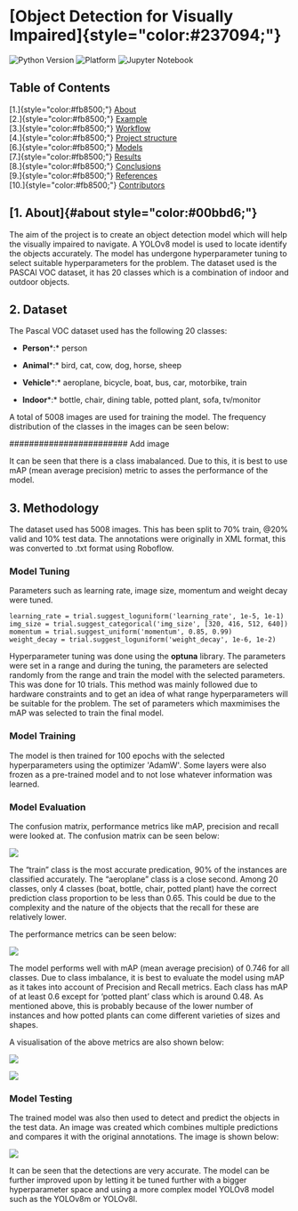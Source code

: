 # [Object Detection for Visually Impaired]{style="color:#237094;"}

![Python Version](https://img.shields.io/badge/python-3.12.4%2B-blue) ![Platform](https://img.shields.io/badge/platform-%20jupyter%20%7C%20python%20script-lightgreen) ![Jupyter Notebook](https://img.shields.io/badge/Jupyter-Notebook-orange)

## Table of Contents

<p>[1.]{style="color:#fb8500;"} <a href="#about">About</a><br> [2.]{style="color:#fb8500;"} <a href="#example">Example</a><br> [3.]{style="color:#fb8500;"} <a href="#workflow">Workflow</a><br> [4.]{style="color:#fb8500;"} <a href="#structure">Project structure</a><br> [6.]{style="color:#fb8500;"} <a href="#models"> Models</a><br> [7.]{style="color:#fb8500;"} <a href="#results"> Results</a><br> [8.]{style="color:#fb8500;"} <a href="#conclusions"> Conclusions</a><br> [9.]{style="color:#fb8500;"} <a href="#references"> References</a><br> [10.]{style="color:#fb8500;"} <a href="#contributors"> Contributors</a><br></p>

## [1. About]{#about style="color:#00bbd6;"}

The aim of the project is to create an object detection model which will help the visually impaired to navigate. A YOLOv8 model is used to locate identify the objects accurately. The model has undergone hyperparameter tuning to select suitable hyperparameters for the problem. The dataset used is the PASCAl VOC dataset, it has 20 classes which is a combination of indoor and outdoor objects.

## 2. Dataset

The Pascal VOC dataset used has the following 20 classes:

-   **Person***:* person

-   **Animal***:* bird, cat, cow, dog, horse, sheep

-   **Vehicle***:* aeroplane, bicycle, boat, bus, car, motorbike, train

-   **Indoor***:* bottle, chair, dining table, potted plant, sofa, tv/monitor

A total of 5008 images are used for training the model. The frequency distribution of the classes in the images can be seen below:

\######################## Add image

It can be seen that there is a class imabalanced. Due to this, it is best to use mAP (mean average precision) metric to asses the performance of the model.

## 3. Methodology

The dataset used has 5008 images. This has been split to 70% train, \@20% valid and 10% test data. The annotations were originally in XML format, this was converted to .txt format using Roboflow.

### Model Tuning

Parameters such as learning rate, image size, momentum and weight decay were tuned.

```{python}
learning_rate = trial.suggest_loguniform('learning_rate', 1e-5, 1e-1)
img_size = trial.suggest_categorical('img_size', [320, 416, 512, 640])
momentum = trial.suggest_uniform('momentum', 0.85, 0.99)
weight_decay = trial.suggest_loguniform('weight_decay', 1e-6, 1e-2)
```

Hyperparameter tuning was done using the **optuna** library. The parameters were set in a range and during the tuning, the parameters are selected randomly from the range and train the model with the selected parameters. This was done for 10 trials. This method was mainly followed due to hardware constraints and to get an idea of what range hyperparameters will be suitable for the problem. The set of parameters which maxmimises the mAP was selected to train the final model.

### Model Training

The model is then trained for 100 epochs with the selected hyperparameters using the optimizer 'AdamW'. Some layers were also frozen as a pre-trained model and to not lose whatever information was learned.

### Model Evaluation

The confusion matrix, performance metrics like mAP, precision and recall were looked at. The confusion matrix can be seen below:

![](images_readme/confusion_matrix_normalized.png)

The “train” class is the most accurate predication, 90% of the instances are classified accurately. The “aeroplane” class is a close second. Among 20 classes, only 4 classes (boat, bottle, chair, potted plant) have the correct prediction class proportion to be less than 0.65. This could be due to the complexity and the nature of the objects that the recall for these are relatively lower.

The performance metrics can be seen below:

![](images_readme/metrics.png)

The model performs well with mAP (mean average precision) of 0.746 for all classes. Due to class imbalance, it is best to evaluate the model using mAP as it takes into account of Precision and Recall metrics. Each class has mAP of at least 0.6 except for ‘potted plant’ class which is around 0.48. As mentioned above, this is probably because of the lower number of instances and how potted plants can come different varieties of sizes and shapes.

A visualisation of the above metrics are also shown below:

![](images_readme/mAP_plot.png)

![](images_readme/PR_curve.png)

### Model Testing

The trained model was also then used to detect and predict the objects in the test data. An image was created which combines multiple predictions and compares it with the original annotations. The image is shown below:

![](images_readme/2.png)

It can be seen that the detections are very accurate. The model can be further improved upon by letting it be tuned further with a bigger hyperparameter space and using a more complex model YOLOv8 model such as the YOLOv8m or YOLOv8l.
